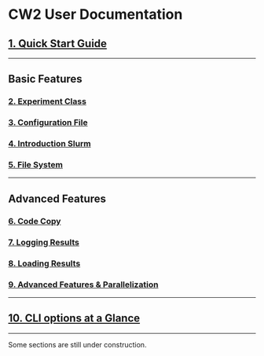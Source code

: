 # CW2 User Documentation
## [1. Quick Start Guide](01_quickstart.md)
---
## Basic Features
### [2. Experiment Class](02_experiment.md)
### [3. Configuration File](03_config.md)
### [4. Introduction Slurm](04_slurm.md)
### [5. File System](05_files.md)
---
## Advanced Features
### [6. Code Copy](06_code_copy.md)
### [7. Logging Results](07_logging.md)
### [8. Loading Results](08_loading.md)
### [9. Advanced Features & Parallelization](09_advanced.md)
---
## [10. CLI options at a Glance](10_cli_args.md)
---
Some sections are still under construction.